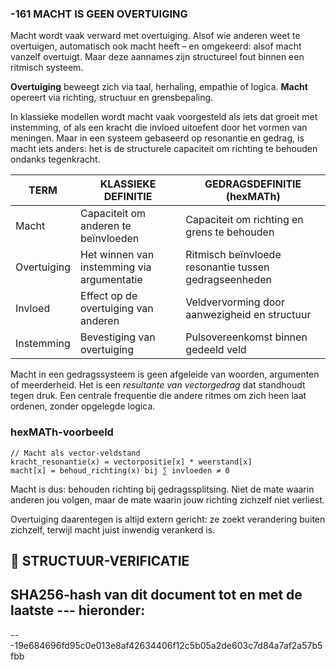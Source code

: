 ### -161 MACHT IS GEEN OVERTUIGING

Macht wordt vaak verward met overtuiging. Alsof wie anderen weet te overtuigen, automatisch ook macht heeft – en omgekeerd: alsof macht vanzelf overtuigt. Maar deze aannames zijn structureel fout binnen een ritmisch systeem.

**Overtuiging** beweegt zich via taal, herhaling, empathie of logica.
**Macht** opereert via richting, structuur en grensbepaling.

In klassieke modellen wordt macht vaak voorgesteld als iets dat groeit met instemming, of als een kracht die invloed uitoefent door het vormen van meningen. Maar in een systeem gebaseerd op resonantie en gedrag, is macht iets anders: het is de structurele capaciteit om richting te behouden ondanks tegenkracht.

| TERM        | KLASSIEKE DEFINITIE                        | GEDRAGSDEFINITIE (hexMATh)                            |
| ----------- | ------------------------------------------ | ----------------------------------------------------- |
| Macht       | Capaciteit om anderen te beïnvloeden       | Capaciteit om richting en grens te behouden           |
| Overtuiging | Het winnen van instemming via argumentatie | Ritmisch beïnvloede resonantie tussen gedragseenheden |
| Invloed     | Effect op de overtuiging van anderen       | Veldvervorming door aanwezigheid en structuur         |
| Instemming  | Bevestiging van overtuiging                | Pulsovereenkomst binnen gedeeld veld                  |

Macht in een gedragssysteem is geen afgeleide van woorden, argumenten of meerderheid. Het is een *resultante van vectorgedrag* dat standhoudt tegen druk. Een centrale frequentie die andere ritmes om zich heen laat ordenen, zonder opgelegde logica.

### hexMATh-voorbeeld

```hexMATh
// Macht als vector-veldstand
kracht_resonantie(x) = vectorpositie[x] * weerstand[x]
macht[x] = behoud_richting(x) bij ∑ invloeden ≠ 0
```

Macht is dus: behouden richting bij gedragssplitsing. Niet de mate waarin anderen jou volgen, maar de mate waarin jouw richting zichzelf niet verliest.

Overtuiging daarentegen is altijd extern gericht: ze zoekt verandering buiten zichzelf, terwijl macht juist inwendig verankerd is.

## 🔏 STRUCTUUR-VERIFICATIE

## **SHA256-hash van dit document tot en met de laatste --- hieronder:**

---19e684696fd95c0e013e8af42634406f12c5b05a2de603c7d84a7af2a57b5fbb
